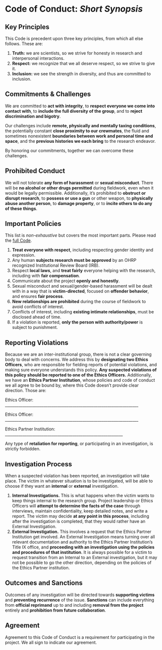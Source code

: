 # Code of Conduct: _Short Synopsis_

## Key Principles 

This Code is precedent upon three key principles, from which all else follows. These are:

1. **Truth:** we are scientists, so we strive for honesty in research and interpersonal interactions.  
2. **Respect:** we recognize that we all deserve respect, so we strive to give it.
3. **Inclusion:** we see the strength in diversity, and thus are committed to inclusion.

## Commitments & Challenges

We are committed to **act with integrity**, to **respect everyone we come into contact with**, to **include the full diversity of the group**, and to **reject discrimination and bigotry**. 

Our challenges include **remote, physically and mentally taxing conditions**, the potentially constant **close proximity to our crewmates**, the fluid and sometimes nonexistent **boundaries between work and personal time and space**, and the **previous histories we each bring** to the research endeavor. 

By honoring our commitments, together we can overcome these challenges. 


## Prohibited Conduct

We will not tolerate **any form of harassment** or **sexual misconduct**. There will be **no alcohol or other drugs permitted** during fieldwork, even when it would be legally permissible. Additionally, it’s prohibited to **obstruct or disrupt research**, to **possess or use a gun** or other weapon, to **physically abuse another person**, to **damage property**, or to **incite others to do any of these things**. 


## Important Policies

This list is _non-exhaustive_ but covers the most important parts. Please read the [full Code](https://github.com/werdnus/code-of-conduct/blob/master/Code-of-Conduct.md).

1. **Treat everyone with respect**, including respecting gender identity and expression.
2. Any human **subjects research must be approved** by an OHRP recognized Institutional Review Board (IRB). 
3. Respect **local laws**, and **treat fairly** everyone helping with the research, including with **fair compensation**. 
4. Communicate about the project **openly and honestly**. 
5. Sexual misconduct and sexual/gender-based harassment will be dealt with in a way that is **victim-directed**, focused on **offender behavior**, and ensures **fair process**. 
6. **New relationships are prohibited** during the course of fieldwork to avoid conflicts of interest. 
7. Conflicts of interest, including **existing intimate relationships**, must be disclosed ahead of time.
8. If a violation is reported, **only the person with authority/power** is subject to punishment.


## Reporting Violations 

Because we are an inter-institutional group, there is not a clear governing body to deal with concerns. We address this by **designating two Ethics Officers**, who are responsible for fielding reports of potential violations, and making sure everyone understands this policy. **Any suspected violations of this policy should be reported to one of the Ethics Officers.** Additionally, we have an **Ethics Partner Institution**, whose policies and code of conduct we all agree to be bound by, where this Code doesn’t provide clear direction. Those are: 


   Ethics Officer: _____________________________________________________________________
   
   Ethics Officer: _____________________________________________________________________
   
   Ethics Partner Institution: _____________________________________________________________

Any type of **retaliation for reporting**, or participating in an investigation, is strictly forbidden. 


## Investigation Process

When a suspected violation has been reported, an investigation will take place. The victim in whatever situation is to be investigated, will be able to choose if they want an **internal** or **external** investigation. 

1. **Internal Investigations.** This is what happens when the victim wants to keep things internal to the research group. Project leadership or Ethics Officers will **attempt to determine the facts of the case** through interviews, maintain confidentiality, keep detailed notes, and write a report. The victim may decide **at any point in this process**, including after the investigation is completed, that they would rather have an External Investigation.
2. **External Investigation.** This involves a request that the Ethics Partner Institution get involved. An External Investigation means turning over all relevant documentation and authority to the Ethics Partner Institution’s Title IX office, and **proceeding with an investigation using the policies and procedures of that institution**. It is always possible for a victim to request transition from an Internal to an External investigation, but it may not be possible to go the other direction, depending on the policies of the Ethics Partner institution. 


## Outcomes and Sanctions

Outcomes of any investigation will be directed towards **supporting victims** and **preventing recurrence** of the issue. **Sanctions** can include everything from **official reprimand** up to and including **removal from the project** entirely and **prohibition from future collaboration**. 


## Agreement

Agreement to this Code of Conduct is a requirement for participating in the project. We all sign to indicate our agreement. 
